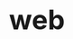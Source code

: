 # web
<!DOCTYPE html>
<html lang="es">
<head>
    <meta charset="UTF-8">
    <meta name="viewport" content="width=device-width, initial-scale=1.0">
    <title>Inicio: Ojocaliente</title>
    <style type="text/css">
        * {
            padding: 0;
            margin: 0;
        }

        body {
            background-color: #C4D2E7;
        }

        #header {
            margin: auto;
            width: 500px;
            font-family: Arial, Helvetica, sans-serif;
        }

        ul, ol {
            list-style: none;
        }

        .nav > li {
            float: left;
        }

        .nav li a {
            background-color: #000;
            color: #fff;
            text-decoration: none;
            padding: 10px 52px;
            display: block;
        }

        .nav li a:hover {
            background-color: #434343;
        }

        .nav li ul {
            display: none;
            position: absolute;
            min-width: 140px;
        }

        .nav li:hover > ul {
            display: block;
        }

        h1 {
            font-size: 3rem;
            text-align: center;
        }

        p {
            font-size: 1.2rem;
            text-align: justify;
        }

        table {
            width: 100%;
            margin: 20px 0;
        }

        table td {
            padding: 10px;
        }

        iframe {
            display: block;
            margin: 20px auto;
        }
    </style>
</head>

<body>
    <div id="header">
        <nav>
            <ul class="nav">
                <li><a href="indexinicio.html">Inicio</a></li>
                <li><a href="#">Páginas</a>
                    <ul>
                        <li><a href="index_pobladores.html">Primeros pobladores</a></li>
                        <li><a href="index_inicios.html">Época prehispánica</a></li>
                        <li><a href="index_comunidad.html">Comunidades</a></li>
                        <li><a href="index_mitos.html">Mitos y leyendas</a></li>
                        <li><a href="index_lugares.html">Lugares turísticos</a></li>
                    </ul>
                </li>
                <li><a href="index_equipo.html">Equipo</a></li>
            </ul>
        </nav>
    </div>

    <h1>Ojocaliente, Zacatecas, México</h1>

    <table>
        <tr>
            <td>
                <p>Ojocaliente, es un municipio del estado de Zacatecas, se encuentra en la región centro del estado de Zacatecas o de los valles del estado. 
                Colinda al norte con los municipios de Guadalupe, Trancoso y General Pánfilo Natera; al sur con Cuauhtémoc y Luis Moya; al poniente con 
                Genaro Codina y oriente con Noria de Ángeles y Villa González Ortega.</p>
            </td>
            <td>
                <img src="escudoo.jpg" height="411" width="300" alt="Escudo de Ojocaliente, Zacatecas, proporcionado por Victorcolliere bajo licencia Creative Commons BY-SA 3.0">
            </td>
        </tr>
    </table>

    <p>Ojocaliente es hogar de aproximadamente 40,000 personas, de las cuales el 20% reside en comunidades cercanas y no tan cercanas. 
    Es un municipio con amplias y variadas tradiciones y costumbres, como por ejemplo:</p>
    
    <ul>
        <li>Feria regional de la Tuna y la Uva</li>
        <li>Danza de los Matlachines</li>
        <li>Día de la Santa Cruz</li>
        <li>Corridas de toros</li>
        <li>Birria de borrego</li>
    </ul>

    <p>Ojocaliente cuenta con la distinción de ciudad histórica obtenida el 25 de julio de 2003 por parte de la sexagésima legislatura del poder legislativo de Zacatecas.</p>

    <center>
        <iframe width="840" height="472" src="https://www.youtube.com/embed/OqB4CyA_PfU?si=1umaaZrLKnL3J8jP" title="YouTube video player" frameborder="0" allow="accelerometer; autoplay; clipboard-write; encrypted-media; gyroscope; picture-in-picture; web-share" referrerpolicy="strict-origin-when-cross-origin" allowfullscreen></iframe>
    </center>
</body>
</html>

